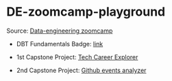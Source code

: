 # DE-zoomcamp-playground
Source: [Data-engineering zoomcamp](https://github.com/DataTalksClub/data-engineering-zoomcamp)

- DBT Fundamentals Badge: [link](https://www.credential.net/c7417459-3a44-41cc-8121-a9526598d224#gs.4osv01)

- 1st Capstone Project: [Tech Career Explorer](https://github.com/shayansm2/tech-career-explorer)

- 2nd Capstone Project: [Github events analyzer](./github-events-analyzer/)